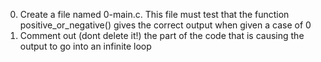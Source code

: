 0. Create a file named 0-main.c. This file must test that the function positive_or_negative() gives the correct output when given a case of 0
1. Comment out (dont delete it!) the part of the code that is causing the output to go into an infinite loop
